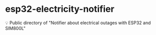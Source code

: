 # esp32-electricity-notifier
💡 Public directory of "Notifier about electrical outages with ESP32 and SIM800L"
